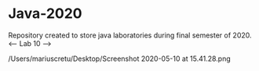 # Java-2020
Repository created to store java laboratories during final semester of 2020.
 <-- Lab 10 -->
 
/Users/mariuscretu/Desktop/Screenshot 2020-05-10 at 15.41.28.png
